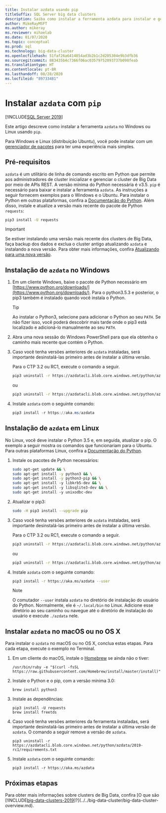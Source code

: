```yaml
---
title: Instalar azdata usando pip
titleSuffix: SQL Server big data clusters
description: Saiba como instalar a ferramenta azdata para instalar e gerenciar clusters de Big Data com o pip.
author: MikeRayMSFT
ms.author: mikeray
ms.reviewer: mihaelab
ms.date: 01/07/2020
ms.topic: conceptual
ms.prod: sql
ms.technology: big-data-cluster
ms.openlocfilehash: 51faf26a6414854ad3b2b1c2d205304e9b3dfb36
ms.sourcegitcommit: 883435b4c7366f06ac03579752093737b098feab
ms.translationtype: HT
ms.contentlocale: pt-BR
ms.lasthandoff: 08/28/2020
ms.locfileid: "89733481"
---
```

# <a name="install-azdata-with-pip"></a>Instalar `azdata` com `pip`

[!INCLUDE[SQL Server 2019](../../includes/applies-to-version/sqlserver2019.md)]

Este artigo descreve como instalar a ferramenta `azdata` no Windows ou Linux usando `pip`.

Para Windows e Linux (distribuição Ubuntu), você pode instalar com um [gerenciador de pacotes](./deploy-install-azdata-installer.md) para ter uma experiência mais simples.

## <a name="prerequisites"></a><a id="prerequisites"></a> Pré-requisitos

`azdata` é um utilitário de linha de comando escrito em Python que permite aos administradores de cluster inicializar e gerenciar o cluster de Big Data por meio de APIs REST. A versão mínima do Python necessária é v3.5. `pip` é necessário para baixar e instalar a ferramenta `azdata`. As instruções a seguir fornecem exemplos para o Windows e o Ubuntu. Para instalar o Python em outras plataformas, confira a [Documentação do Python](https://wiki.python.org/moin/BeginnersGuide/Download).
Além disso, instale e atualize a versão mais recente do pacote de Python `requests`:

```bash
pip3 install -U requests
```

> [!IMPORTANT]
> Se estiver instalando uma versão mais recente dos clusters de Big Data, faça backup dos dados e exclua o cluster antigo atualizando `azdata` e instalando a nova versão. Para obter mais informações, confira [Atualizando para uma nova versão](../../big-data-cluster/deployment-upgrade.md).

## <a name="windows-azdata-installation"></a><a id="windows"></a> Instalação de `azdata` no Windows

1. Em um cliente Windows, baixe o pacote de Python necessário em [https://www.python.org/downloads/](https://www.python.org/downloads/). Para o python3.5.3 e posterior, o pip3 também é instalado quando você instala o Python. 

   > [!TIP] 
   > Ao instalar o Python3, selecione para adicionar o Python ao seu `PATH`. Se não fizer isso, você poderá descobrir mais tarde onde o pip3 está localizado e adicioná-lo manualmente ao seu `PATH`.

1. Abra uma nova sessão do Windows PowerShell para que ela obtenha o caminho mais recente que contém o Python.

1. Caso você tenha versões anteriores de `azdata` instaladas, será importante desinstalá-las primeiro antes de instalar a última versão.

   Para o CTP 3.2 ou RC1, execute o comando a seguir.

   ```bash
   pip3 uninstall -r https://azdatacli.blob.core.windows.net/python/azdata/2019-ctp3.2/requirements.txt
   ```
   ou
   ```bash
   pip3 uninstall -r https://azdatacli.blob.core.windows.net/python/azdata/2019-rc1/requirements.txt
   ```

1. Instale `azdata` com o seguinte comando:

   ```powershell
   pip3 install -r https://aka.ms/azdata
   ```

## <a name="linux-azdata-installation"></a><a id="linux"></a> Instalação de `azdata` em Linux

No Linux, você deve instalar o Python 3.5 e, em seguida, atualizar o pip. O exemplo a seguir mostra os comandos que funcionariam para o Ubuntu. Para outras plataformas Linux, confira a [Documentação do Python](https://wiki.python.org/moin/BeginnersGuide/Download).

1. Instale os pacotes de Python necessários:

   ```bash
   sudo apt-get update && \
   sudo apt-get install -y python3 && \
   sudo apt-get install -y python3-pip && \
   sudo apt-get install -y libkrb5-dev && \
   sudo apt-get install -y libsqlite3-dev && \
   sudo apt-get install -y unixodbc-dev
   ```

1. Atualizar o pip3:

   ```bash
   sudo -H pip3 install --upgrade pip
   ```

1. Caso você tenha versões anteriores de `azdata` instaladas, será importante desinstalá-las primeiro antes de instalar a última versão.

   Para o CTP 3.2 ou RC1, execute o comando a seguir.

   ```bash
   pip3 uninstall -r https://azdatacli.blob.core.windows.net/python/azdata/2019-ctp3.2/requirements.txt
   ```
   ou
   ```bash
   pip3 uninstall -r https://azdatacli.blob.core.windows.net/python/azdata/2019-rc1/requirements.txt
   ```

1. Instale `azdata` com o seguinte comando:

   ```bash
   pip3 install -r https://aka.ms/azdata --user
   ```

   > [!NOTE]
   > O comutador `--user` instala `azdata` no diretório de instalação do usuário do Python. Normalmente, ele é `~/.local/bin` no Linux. Adicione esse diretório ao seu caminho ou navegue até o diretório de instalação do usuário e execute `./azdata` nele.

## <a name="install-azdata-on-macos-or-os-x"></a><a id="macOSX"></a> Instalar `azdata` no macOS ou no OS X

Para instalar o `azdata` no macOS ou no OS X, conclua estas etapas. Para cada etapa, execute o exemplo no Terminal.

1. Em um cliente do macOS, instale o [Homebrew](https://brew.sh) se ainda não o tiver:

   ```
   /usr/bin/ruby -e "$(curl -fsSL https://raw.githubusercontent.com/Homebrew/install/master/install)"
   ```

1. Instale o Python e o pip, com a versão mínima 3.0:

   ```
   brew install python3
   ```

1. Instale as dependências:

   ```
   pip3 install -U requests
   brew install freetds
   ```

1. Caso você tenha versões anteriores da ferramenta instaladas, será importante desinstalá-las primeiro antes de instalar a última versão de `azdata`. O comando a seguir remove a versão de `azdata`.

   ```
   pip3 uninstall -r https://azdatacli.blob.core.windows.net/python/azdata/2019-rc1/requirements.txt
   ```

1. Instale `azdata` com o seguinte comando:

   ```
   pip3 install -r https://aka.ms/azdata
   ```

## <a name="next-steps"></a>Próximas etapas

Para obter mais informações sobre clusters de Big Data, confira [O que são [!INCLUDE[big-data-clusters-2019](../../includes/ssbigdataclusters-ver15.md)]?](../../big-data-cluster/big-data-cluster-overview.md).
